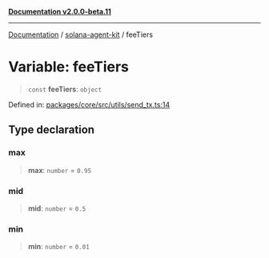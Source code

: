 [**Documentation v2.0.0-beta.11**](../../README.md)

***

[Documentation](../../README.md) / [solana-agent-kit](../README.md) / feeTiers

# Variable: feeTiers

> `const` **feeTiers**: `object`

Defined in: [packages/core/src/utils/send\_tx.ts:14](https://github.com/michaelessiet/solana-agent-kit/blob/d01565d8314c89261231d701336a71dcba5f4bf6/packages/core/src/utils/send_tx.ts#L14)

## Type declaration

### max

> **max**: `number` = `0.95`

### mid

> **mid**: `number` = `0.5`

### min

> **min**: `number` = `0.01`
